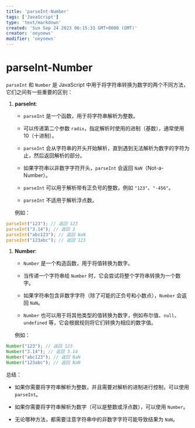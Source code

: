 ```yaml
---
title: 'parseInt-Number'
tags: ['JavaScript']
type: 'text/markdown'
created: 'Sun Sep 24 2023 06:15:33 GMT+0000 (GMT)'
creator: 'oeyoews'
modifier: 'oeyoews'
---
```


# parseInt-Number

`parseInt` 和 `Number` 是 JavaScript 中用于将字符串转换为数字的两个不同方法，它们之间有一些重要的区别：

1. **parseInt**:

    * `parseInt` 是一个函数，用于将字符串解析为整数。

    * 可以传递第二个参数 `radix`，指定解析时使用的进制（基数），通常使用 10（十进制）。

    * `parseInt` 会从字符串的开头开始解析，直到遇到无法解析为数字的字符为止，然后返回解析的部分。

    * 如果字符串以非数字字符开头，`parseInt` 会返回 `NaN`（Not-a-Number）。

    * `parseInt` 可以用于解析带有正负号的整数，例如 `"123"`、`"-456"`。

    * `parseInt` 不适用于解析浮点数。

    例如：

```javascript
parseInt("123"); // 返回 123
parseInt("3.14"); // 返回 3
parseInt("abc123"); // 返回 NaN
parseInt("123abc"); // 返回 123
```

1. **Number**:

    * `Number` 是一个构造函数，用于将值转换为数字。

    * 当传递一个字符串给 `Number` 时，它会尝试将整个字符串转换为一个数字。

    * 如果字符串包含非数字字符（除了可能的正负号和小数点），`Number` 会返回 `NaN`。

    * `Number` 也可以用于将其他类型的值转换为数字，例如布尔值、`null`、`undefined` 等，它会根据规则将它们转换为相应的数字值。

    例如：

```javascript
Number("123"); // 返回 123
Number("3.14"); // 返回 3.14
Number("abc123"); // 返回 NaN
Number("123abc"); // 返回 NaN
```

总结：

* 如果你需要将字符串解析为整数，并且需要对解析的进制进行控制，可以使用 `parseInt`。

* 如果你需要将字符串解析为数字（可以是整数或浮点数），可以使用 `Number`。

* 无论哪种方法，都需要注意字符串中的非数字字符可能导致结果为 `NaN`。
